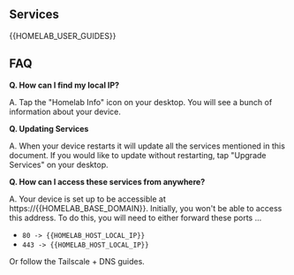 ## Services

{{HOMELAB_USER_GUIDES}}

## FAQ

**Q. How can I find my local IP?**

A. Tap the "Homelab Info" icon on your desktop. You will see a bunch of information about your device.

**Q. Updating Services**

A. When your device restarts it will update all the services mentioned in this document. If you would like to update without restarting, tap "Upgrade Services" on your desktop.

**Q. How can I access these services from anywhere?**

A. Your device is set up to be accessible at https://{{HOMELAB_BASE_DOMAIN}}. Initially, you won't be able to access this address. To do this, you will need to either forward these ports ...

- `80 -> {{HOMELAB_HOST_LOCAL_IP}}`
- `443 -> {{HOMELAB_HOST_LOCAL_IP}}`

Or follow the Tailscale + DNS guides.
